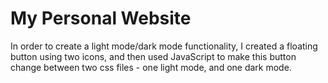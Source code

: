 # My Personal Website


In order to create a light mode/dark mode functionality, I created a floating button using two icons, and then used JavaScript to make this button change between two css files - one light mode, and one dark mode. 